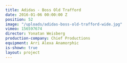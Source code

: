 ```yaml
---
title: Adidas - Boss Old Trafford
date: 2016-01-06 00:00:00 Z
position: 52
image: "/uploads/adidas-boss-old-trafford-wide.jpg"
vimeo: 156597674
director: Yonatan Weisberg
production-company: Chief Productions
equipment: Arri Alexa Anamorphic
is-shown: true
layout: project
---
```


